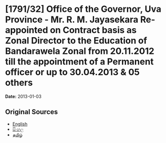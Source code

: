 # [1791/32] Office of the Governor, Uva Province - Mr. R. M. Jayasekara Re-appointed on Contract basis as Zonal Director to the Education of Bandarawela Zonal from 20.11.2012 till the appointment of a Permanent officer or up to 30.04.2013 & 05 others

**Date:** 2013-01-03

## Original Sources

- [English](https://documents.gov.lk/view/extra-gazettes/2013/1/1791-32_E.pdf)
- [සිංහල](https://documents.gov.lk/view/extra-gazettes/2013/1/1791-32_S.pdf)
- [தமிழ்](https://documents.gov.lk/view/extra-gazettes/2013/1/1791-32_T.pdf)

